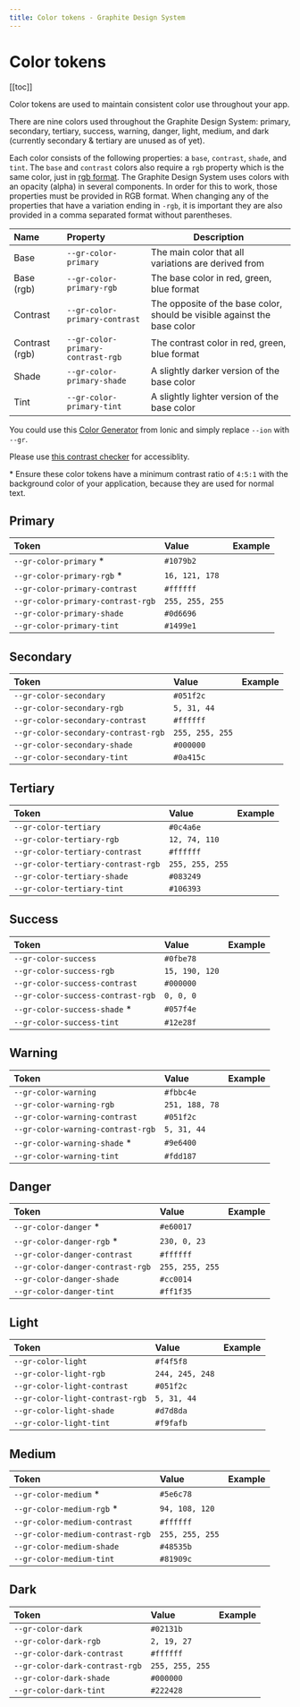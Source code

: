 ```yaml
---
title: Color tokens - Graphite Design System
---
```


# Color tokens

[[toc]]

<p class="intro">Color tokens are used to maintain consistent color use throughout your app.</p>

There are nine colors used throughout the Graphite Design System: primary, secondary, tertiary, success, warning, danger, light, medium, and dark (currently secondary & tertiary are unused as of yet).

Each color consists of the following properties: a `base`, `contrast`, `shade`, and `tint`. The `base` and `contrast` colors also require a `rgb` property which is the same color, just in [rgb format](https://developer.mozilla.org/en-US/docs/Glossary/RGB). The Graphite Design System uses colors with an opacity (alpha) in several components. In order for this to work, those properties must be provided in RGB format. When changing any of the properties that have a variation ending in `-rgb`, it is important they are also provided in a comma separated format without parentheses.

| Name           | Property                          | Description                                                              |
| :------------- | :-------------------------------- | ------------------------------------------------------------------------ |
| Base           | `--gr-color-primary`              | The main color that all variations are derived from                      |
| Base (rgb)     | `--gr-color-primary-rgb`          | The base color in red, green, blue format                                |
| Contrast       | `--gr-color-primary-contrast`     | The opposite of the base color, should be visible against the base color |
| Contrast (rgb) | `--gr-color-primary-contrast-rgb` | The contrast color in red, green, blue format                            |
| Shade          | `--gr-color-primary-shade`        | A slightly darker version of the base color                              |
| Tint           | `--gr-color-primary-tint`         | A slightly lighter version of the base color                             |

You could use this [Color Generator](https://ionicframework.com/docs/theming/color-generator) from Ionic and simply replace `--ion` with `--gr`.

Please use [this contrast checker](https://webaim.org/resources/contrastchecker/) for accessiblity.

\* Ensure these color tokens have a minimum contrast ratio of `4:5:1` with the background color of your application, because they are used for normal text.

## Primary

| Token                             | Value           | Example                                                |
| :-------------------------------- | :-------------- | :----------------------------------------------------- |
| `--gr-color-primary` \*           | `#1079b2`       | <div class="h-8 border rounded bg-primary" />          |
| `--gr-color-primary-rgb` \*       | `16, 121, 178`  | <div class="h-8 border rounded bg-primary" />          |
| `--gr-color-primary-contrast`     | `#ffffff`       | <div class="h-8 border rounded bg-primary-contrast" /> |
| `--gr-color-primary-contrast-rgb` | `255, 255, 255` | <div class="h-8 border rounded bg-primary-contrast" /> |
| `--gr-color-primary-shade`        | `#0d6696`       | <div class="h-8 border rounded bg-primary-shade" />    |
| `--gr-color-primary-tint`         | `#1499e1`       | <div class="h-8 border rounded bg-primary-tint" />     |

## Secondary

| Token                               | Value           | Example                                                  |
| :---------------------------------- | :-------------- | :------------------------------------------------------- |
| `--gr-color-secondary`              | `#051f2c`       | <div class="h-8 border rounded bg-secondary" />          |
| `--gr-color-secondary-rgb`          | `5, 31, 44`     | <div class="h-8 border rounded bg-secondary" />          |
| `--gr-color-secondary-contrast`     | `#ffffff`       | <div class="h-8 border rounded bg-secondary-contrast" /> |
| `--gr-color-secondary-contrast-rgb` | `255, 255, 255` | <div class="h-8 border rounded bg-secondary-contrast" /> |
| `--gr-color-secondary-shade`        | `#000000`       | <div class="h-8 border rounded bg-secondary-shade" />    |
| `--gr-color-secondary-tint`         | `#0a415c`       | <div class="h-8 border rounded bg-secondary-tint" />     |

## Tertiary

| Token                              | Value           | Example                                                 |
| :--------------------------------- | :-------------- | :------------------------------------------------------ |
| `--gr-color-tertiary`              | `#0c4a6e`       | <div class="h-8 border rounded bg-tertiary" />          |
| `--gr-color-tertiary-rgb`          | `12, 74, 110`   | <div class="h-8 border rounded bg-tertiary" />          |
| `--gr-color-tertiary-contrast`     | `#ffffff`       | <div class="h-8 border rounded bg-tertiary-contrast" /> |
| `--gr-color-tertiary-contrast-rgb` | `255, 255, 255` | <div class="h-8 border rounded bg-tertiary-contrast" /> |
| `--gr-color-tertiary-shade`        | `#083249`       | <div class="h-8 border rounded bg-tertiary-shade" />    |
| `--gr-color-tertiary-tint`         | `#106393`       | <div class="h-8 border rounded bg-tertiary-tint" />     |

## Success

| Token                             | Value          | Example                                                |
| :-------------------------------- | :------------- | :----------------------------------------------------- |
| `--gr-color-success`              | `#0fbe78`      | <div class="h-8 border rounded bg-success" />          |
| `--gr-color-success-rgb`          | `15, 190, 120` | <div class="h-8 border rounded bg-success" />          |
| `--gr-color-success-contrast`     | `#000000`      | <div class="h-8 border rounded bg-success-contrast" /> |
| `--gr-color-success-contrast-rgb` | `0, 0, 0`      | <div class="h-8 border rounded bg-success-contrast" /> |
| `--gr-color-success-shade` \*     | `#057f4e`      | <div class="h-8 border rounded bg-success-shade" />    |
| `--gr-color-success-tint`         | `#12e28f`      | <div class="h-8 border rounded bg-success-tint" />     |

## Warning

| Token                             | Value          | Example                                                |
| :-------------------------------- | :------------- | :----------------------------------------------------- |
| `--gr-color-warning`              | `#fbbc4e`      | <div class="h-8 border rounded bg-warning" />          |
| `--gr-color-warning-rgb`          | `251, 188, 78` | <div class="h-8 border rounded bg-warning" />          |
| `--gr-color-warning-contrast`     | `#051f2c`      | <div class="h-8 border rounded bg-warning-contrast" /> |
| `--gr-color-warning-contrast-rgb` | `5, 31, 44`    | <div class="h-8 border rounded bg-warning-contrast" /> |
| `--gr-color-warning-shade` \*     | `#9e6400`      | <div class="h-8 border rounded bg-warning-shade" />    |
| `--gr-color-warning-tint`         | `#fdd187`      | <div class="h-8 border rounded bg-warning-tint" />     |

## Danger

| Token                            | Value           | Example                                               |
| :------------------------------- | :-------------- | :---------------------------------------------------- |
| `--gr-color-danger` \*           | `#e60017`       | <div class="h-8 border rounded bg-danger" />          |
| `--gr-color-danger-rgb` \*       | `230, 0, 23`    | <div class="h-8 border rounded bg-danger" />          |
| `--gr-color-danger-contrast`     | `#ffffff`       | <div class="h-8 border rounded bg-danger-contrast" /> |
| `--gr-color-danger-contrast-rgb` | `255, 255, 255` | <div class="h-8 border rounded bg-danger-contrast" /> |
| `--gr-color-danger-shade`        | `#cc0014`       | <div class="h-8 border rounded bg-danger-shade" />    |
| `--gr-color-danger-tint`         | `#ff1f35`       | <div class="h-8 border rounded bg-danger-tint" />     |

## Light

| Token                           | Value           | Example                                              |
| :------------------------------ | :-------------- | :--------------------------------------------------- |
| `--gr-color-light`              | `#f4f5f8`       | <div class="h-8 border rounded bg-light" />          |
| `--gr-color-light-rgb`          | `244, 245, 248` | <div class="h-8 border rounded bg-light" />          |
| `--gr-color-light-contrast`     | `#051f2c`       | <div class="h-8 border rounded bg-light-contrast" /> |
| `--gr-color-light-contrast-rgb` | `5, 31, 44`     | <div class="h-8 border rounded bg-light-contrast" /> |
| `--gr-color-light-shade`        | `#d7d8da`       | <div class="h-8 border rounded bg-light-shade" />    |
| `--gr-color-light-tint`         | `#f9fafb`       | <div class="h-8 border rounded bg-light-tint" />     |

## Medium

| Token                            | Value           | Example                                               |
| :------------------------------- | :-------------- | :---------------------------------------------------- |
| `--gr-color-medium` \*           | `#5e6c78`       | <div class="h-8 border rounded bg-medium" />          |
| `--gr-color-medium-rgb` \*       | `94, 108, 120`  | <div class="h-8 border rounded bg-medium" />          |
| `--gr-color-medium-contrast`     | `#ffffff`       | <div class="h-8 border rounded bg-medium-contrast" /> |
| `--gr-color-medium-contrast-rgb` | `255, 255, 255` | <div class="h-8 border rounded bg-medium-contrast" /> |
| `--gr-color-medium-shade`        | `#48535b`       | <div class="h-8 border rounded bg-medium-shade" />    |
| `--gr-color-medium-tint`         | `#81909c`       | <div class="h-8 border rounded bg-medium-tint" />     |

## Dark

| Token                          | Value           | Example                                             |
| :----------------------------- | :-------------- | :-------------------------------------------------- |
| `--gr-color-dark`              | `#02131b`       | <div class="h-8 border rounded bg-dark" />          |
| `--gr-color-dark-rgb`          | `2, 19, 27`     | <div class="h-8 border rounded bg-dark" />          |
| `--gr-color-dark-contrast`     | `#ffffff`       | <div class="h-8 border rounded bg-dark-contrast" /> |
| `--gr-color-dark-contrast-rgb` | `255, 255, 255` | <div class="h-8 border rounded bg-dark-contrast" /> |
| `--gr-color-dark-shade`        | `#000000`       | <div class="h-8 border rounded bg-dark-shade" />    |
| `--gr-color-dark-tint`         | `#222428`       | <div class="h-8 border rounded bg-dark-tint" />     |
